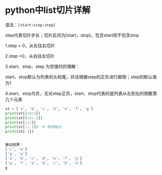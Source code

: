 ​		 		

# python中list切片详解		

语法：`[start:stop:step]`

step代表切片步长；切片区间为[start，stop)，包含start但不包含stop

1.step > 0，从左往右切片

2.step <0，从右往左切片

3.start、stop、step 为空值时的理解：

start、stop默认为列表的头和尾，并且根据step的正负进行颠倒；step的默认值为1

4.start、stop为负，无论step正负，start、stop代表的是列表从左到右的倒数第几个元素

```python
st = ['a', 'b', 'c', 'd', 'e', 'f', 'g']
print(st[2:6:2])
print(st[6:2:-2])
print(st[::1])
print(st[::-1])  # 倒序输出
print(st[-1])


输出结果：
['c', 'e']
['g', 'e']
['a', 'b', 'c', 'd', 'e', 'f', 'g']
['g', 'f', 'e', 'd', 'c', 'b', 'a']
g
```